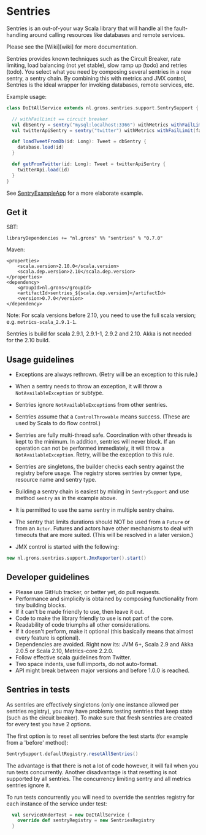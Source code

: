 # Sentries

Sentries is an out-of-your way Scala library that will handle all the fault-handling
around calling resources like databases and remote services.

Please see the [Wiki][wiki] for more documentation.

Sentries provides known techniques such as the Circuit Breaker, rate limiting,
load balancing (not yet stable), slow ramp up (todo) and retries (todo). You select
what you need by composing several sentries in a new sentry, a sentry chain. By combining
this with metrics and JMX control, Sentries is the ideal wrapper for invoking databases,
remote services, etc.

Example usage:
```scala
class DoItAllService extends nl.grons.sentries.support.SentrySupport {

  // withFailLimit == circuit breaker
  val dbSentry = sentry("mysql:localhost:3366") withMetrics withFailLimit(failLimit = 5, retryDelay = 500 milliseconds)
  val twitterApiSentry = sentry("twitter") withMetrics withFailLimit(failLimit = 5, retryDelay = 500 milliseconds) withConcurrencyLimit(3)

  def loadTweetFromDb(id: Long): Tweet = dbSentry {
    database.load(id)
  }

  def getFromTwitter(id: Long): Tweet = twitterApiSentry {
    twitterApi.load(id)
  }
}
```

See [SentryExampleApp](/erikvanoosten/sentries/blob/master/src/main/scala/nl/grons/sentries/examples/SentryExampleApp.scala) for a more elaborate example.

## Get it

SBT:
```
libraryDependencies += "nl.grons" %% "sentries" % "0.7.0"
```

Maven:
```
<properties>
    <scala.version>2.10.0</scala.version>
    <scala.dep.version>2.10</scala.dep.version>
</properties>
<dependency>
    <groupId>nl.grons</groupId>
    <artifactId>sentries_${scala.dep.version}</artifactId>
    <version>0.7.0</version>
</dependency>
```

Note: For scala versions before 2.10, you need to use the full scala version; e.g. `metrics-scala_2.9.1-1`.

Sentries is build for scala 2.9.1, 2.9.1-1, 2.9.2 and 2.10. Akka is not needed for the 2.10 build.

## Usage guidelines

* Exceptions are always rethrown. (Retry will be an exception to this rule.)
* When a sentry needs to throw an exception, it will throw a `NotAvailableException` or subtype.
* Sentries ignore `NotAvailableException`s from other sentries.
* Sentries assume that a `ControlThrowable` means success. (These are used by Scala to do flow control.)
* Sentries are fully multi-thread safe. Coordination with other threads is kept to the minimum. In addition,
  sentries will never block. If an operation can not be performed immediately, it will throw a `NotAvailableException`.
  Retry, will be the exception to this rule.
* Sentries are singletons, the builder checks each sentry against the registry before usage. The registry stores
  sentries by owner type, resource name and sentry type.
* Building a sentry chain is easiest by mixing in `SentrySupport` and use method `sentry` as in the example above.
* It is permitted to use the same sentry in multiple sentry chains.
* The sentry that limits durations should NOT be used from a `Future` or from an `Actor`. Futures and actors have
  other mechanisms to deal with timeouts that are more suited. (This will be resolved in a later version.)

* JMX control is started with the following:
```scala
new nl.grons.sentries.support.JmxReporter().start()
```

## Developer guidelines

* Please use GitHub tracker, or better yet, do pull requests.
* Performance and simplicity is obtained by composing functionality from tiny building blocks.
* If it can't be made friendly to use, then leave it out.
* Code to make the library friendly to use is not part of the core.
* Readability of code triumphs all other considerations.
* If it doesn't perform, make it optional (this basically means that almost every feature is optional).
* Dependencies are avoided. Right now its: JVM 6+, Scala 2.9 and Akka 2.0.5 or Scala 2.10, Metrics-core 2.2.0.
* Follow effective scala guidelines from Twitter.
* Two space indents, use full imports, do not auto-format.
* API might break between major versions and before 1.0.0 is reached.

## Sentries in tests

As sentries are effectively singletons (only one instance allowed per sentries registry), you may have problems
testing sentries that keep state (such as the circuit breaker). To make sure that fresh sentries are created for
every test you have 2 options.

The first option is to reset all sentries before the test starts (for example from a 'before' method):

```scala
SentrySupport.defaultRegistry.resetAllSentries()
```

The advantage is that there is not a lot of code however, it will fail when you run tests concurrently. Another
disadvantage is that resetting is not supported by all sentries. The concurrency limiting sentry and all metrics
sentries ignore it.

To run tests concurrently you will need to override the sentries registry for each instance of the service under test:

```scala
  val serviceUnderTest = new DoItAllService {
    override def sentryRegistry = new SentriesRegistry
  }
```
